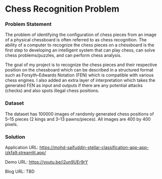 # Chess Recognition Problem

### Problem Statement

The problem of identifying the configuration of chess pieces from an image of a physical chessboard is often referred to as chess recognition. The ability of a computer to recognize the chess pieces on a chessboard is the first step to developing an intelligent system that can play chess, can solve chess problems/puzzles, and can perform chess analysis.

The goal of my project is to recognize the chess pieces and their respective position on the chessboard which can be described in a structured format such as Forsyth–Edwards Notation (FEN) which is compatible with various chess engines. I also added an extra layer of interpretation which takes the generated FEN as input and outputs if there are any potential attacks (checks) and also spots illegal chess positions.

### Dataset

The dataset has 100000 images of randomly generated chess positions of 5–15 pieces (2 kings and 3–13 pawns/pieces). All images are 400 by 400 pixels.

### Solution

Application URL: https://mohd-saifuddin-stellar-classification-app-app-izkfa9.streamlit.app/

Demo URL: https://youtu.be/i2un9UEr9rY

Blog URL: TBD

